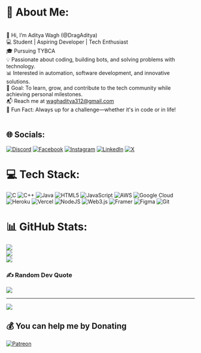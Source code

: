 # 💫 About Me:
<br>👋 Hi, I’m Aditya Wagh (@DragAditya)<br>💻 Student | Aspiring Developer | Tech Enthusiast<br>🎓 Pursuing TYBCA<br>💡 Passionate about coding, building bots, and solving problems with technology.<br>📊 Interested in automation, software development, and innovative solutions.<br>🎯 Goal: To learn, grow, and contribute to the tech community while achieving personal milestones.<br>📬 Reach me at waghaditya312@gmail.com<br>🌟 Fun Fact: Always up for a challenge—whether it's in code or in life!<br><br>


## 🌐 Socials:
[![Discord](https://img.shields.io/badge/Discord-%237289DA.svg?logo=discord&logoColor=white)](https://discord.gg/DragAdi) [![Facebook](https://img.shields.io/badge/Facebook-%231877F2.svg?logo=Facebook&logoColor=white)](https://facebook.com/AdityaWagh) [![Instagram](https://img.shields.io/badge/Instagram-%23E4405F.svg?logo=Instagram&logoColor=white)](https://instagram.com/mr.aditya.in) [![LinkedIn](https://img.shields.io/badge/LinkedIn-%230077B5.svg?logo=linkedin&logoColor=white)](https://linkedin.com/in/AdityaWagh) [![X](https://img.shields.io/badge/X-black.svg?logo=X&logoColor=white)](https://x.com/MeneKudhKiya) 

# 💻 Tech Stack:
![C](https://img.shields.io/badge/c-%2300599C.svg?style=for-the-badge&logo=c&logoColor=white) ![C++](https://img.shields.io/badge/c++-%2300599C.svg?style=for-the-badge&logo=c%2B%2B&logoColor=white) ![Java](https://img.shields.io/badge/java-%23ED8B00.svg?style=for-the-badge&logo=openjdk&logoColor=white) ![HTML5](https://img.shields.io/badge/html5-%23E34F26.svg?style=for-the-badge&logo=html5&logoColor=white) ![JavaScript](https://img.shields.io/badge/javascript-%23323330.svg?style=for-the-badge&logo=javascript&logoColor=%23F7DF1E) ![AWS](https://img.shields.io/badge/AWS-%23FF9900.svg?style=for-the-badge&logo=amazon-aws&logoColor=white) ![Google Cloud](https://img.shields.io/badge/GoogleCloud-%234285F4.svg?style=for-the-badge&logo=google-cloud&logoColor=white) ![Heroku](https://img.shields.io/badge/heroku-%23430098.svg?style=for-the-badge&logo=heroku&logoColor=white) ![Vercel](https://img.shields.io/badge/vercel-%23000000.svg?style=for-the-badge&logo=vercel&logoColor=white) ![NodeJS](https://img.shields.io/badge/node.js-6DA55F?style=for-the-badge&logo=node.js&logoColor=white) ![Web3.js](https://img.shields.io/badge/web3.js-F16822?style=for-the-badge&logo=web3.js&logoColor=white) ![Framer](https://img.shields.io/badge/Framer-black?style=for-the-badge&logo=framer&logoColor=blue) ![Figma](https://img.shields.io/badge/figma-%23F24E1E.svg?style=for-the-badge&logo=figma&logoColor=white) ![Git](https://img.shields.io/badge/git-%23F05033.svg?style=for-the-badge&logo=git&logoColor=white)
# 📊 GitHub Stats:
![](https://github-readme-stats.vercel.app/api?username=DragAditya&theme=dark&hide_border=true&include_all_commits=true&count_private=false)<br/>
![](https://github-readme-streak-stats.herokuapp.com/?user=DragAditya&theme=dark&hide_border=true)<br/>
![](https://github-readme-stats.vercel.app/api/top-langs/?username=DragAditya&theme=dark&hide_border=true&include_all_commits=true&count_private=false&layout=compact)

### ✍️ Random Dev Quote
![](https://quotes-github-readme.vercel.app/api?type=horizontal&theme=radical)

---
[![](https://visitcount.itsvg.in/api?id=DragAditya&icon=2&color=5)](https://visitcount.itsvg.in)

  ## 💰 You can help me by Donating
  [![Patreon](https://img.shields.io/badge/Patreon-F96854?style=for-the-badge&logo=patreon&logoColor=white)](https://patreon.com/DragAditya) 

  
<!-- Proudly created with GPRM ( https://gprm.itsvg.in ) -->
